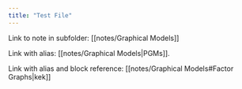 ```yaml
---
title: "Test File"
---
```

Link to note in subfolder: [[notes/Graphical Models]]

Link with alias: [[notes/Graphical Models|PGMs]].

Link with alias and block reference: [[notes/Graphical Models#Factor Graphs|kek]]
